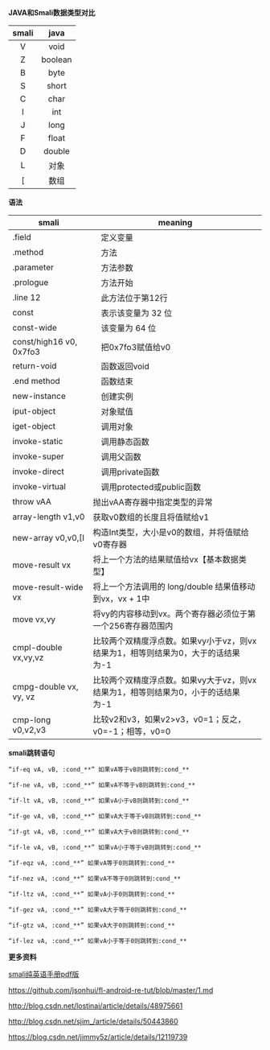 **JAVA和Smali数据类型对比**

| smali | java |
|:------:|:------:|
|  V   | void |
|  Z   | boolean |
|  B   | byte |
|  S   | short |
|  C   | char |
|  I   | int |
|  J   | long |
|  F   | float |
|  D   | double |
|  L   | 对象 |
|  [   | 数组 |

**语法**

| smali | meaning |
|------|------|
|.field |　定义变量 |
|.method　|　方法 |
|.parameter　|　方法参数 |
|.prologue　|　方法开始 |
|.line 12　|　此方法位于第12行 |
|const  　|　表示该变量为 32 位 |
|const-wide  |　该变量为 64 位 |
|const/high16  v0, 0x7fo3　|　把0x7fo3赋值给v0 |
|return-void　|　函数返回void |
|.end method　|　函数结束 |
|new-instance　|　创建实例 |
|iput-object　|　对象赋值 |
|iget-object　|　调用对象 |
|invoke-static　|　调用静态函数 |
|invoke-super　|　调用父函数 |
|invoke-direct　|　调用private函数 |
|invoke-virtual　|　调用protected或public函数 |
|throw vAA|抛出vAA寄存器中指定类型的异常|
|array-length v1,v0|获取v0数组的长度且将值赋给v1|
|new-array v0,v0,[I|构造Int类型，大小是v0的数组，并将值赋给v0寄存器|
|move-result vx |将上一个方法的结果赋值给vx【基本数据类型】|
|move-result-wide vx|将上一个方法调用的 long/double 结果值移动到vx，vx + 1中|
|move vx,vy |将vy的内容移动到vx。两个寄存器必须位于第一个256寄存器范围内|
|cmpl-double vx,vy,vz|比较两个双精度浮点数。如果vy小于vz，则vx结果为1，相等则结果为0，大于的话结果为-1|
|cmpg-double vx, vy, vz|比较两个双精度浮点数。如果vy大于vz，则vx结果为1，相等则结果为0，小于的话结果为-1|
|cmp-long v0,v2,v3|比较v2和v3，如果v2>v3，v0=1；反之，v0=-1；相等，v0=0|


**smali跳转语句**

```
“if-eq vA, vB, :cond_**” 如果vA等于vB则跳转到:cond_**

“if-ne vA, vB, :cond_**” 如果vA不等于vB则跳转到:cond_**

“if-lt vA, vB, :cond_**” 如果vA小于vB则跳转到:cond_**

“if-ge vA, vB, :cond_**” 如果vA大于等于vB则跳转到:cond_**

“if-gt vA, vB, :cond_**” 如果vA大于vB则跳转到:cond_**

“if-le vA, vB, :cond_**” 如果vA小于等于vB则跳转到:cond_**

“if-eqz vA, :cond_**” 如果vA等于0则跳转到:cond_**

“if-nez vA, :cond_**” 如果vA不等于0则跳转到:cond_**

“if-ltz vA, :cond_**” 如果vA小于0则跳转到:cond_**

“if-gez vA, :cond_**” 如果vA大于等于0则跳转到:cond_**

“if-gtz vA, :cond_**” 如果vA大于0则跳转到:cond_**

“if-lez vA, :cond_**” 如果vA小于等于0则跳转到:cond_**
```

**更多资料**

[smali纯英语手册pdf版](docs/smali_dalvik_opcodes.pdf)

https://github.com/jsonhui/fl-android-re-tut/blob/master/1.md

http://blog.csdn.net/lostinai/article/details/48975661

http://blog.csdn.net/sjim_/article/details/50443860

https://blog.csdn.net/jimmy5z/article/details/12119739




